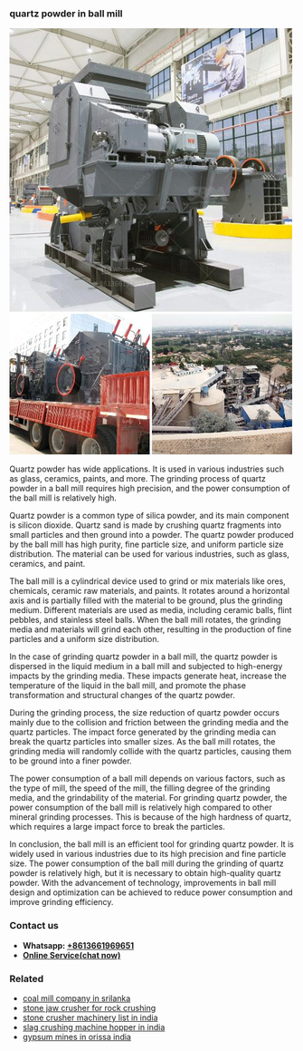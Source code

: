 <h3>quartz powder in ball mill</h3><img src='1708498249.jpg' alt=''><p>Quartz powder has wide applications. It is used in various industries such as glass, ceramics, paints, and more. The grinding process of quartz powder in a ball mill requires high precision, and the power consumption of the ball mill is relatively high.</p><p>Quartz powder is a common type of silica powder, and its main component is silicon dioxide. Quartz sand is made by crushing quartz fragments into small particles and then ground into a powder. The quartz powder produced by the ball mill has high purity, fine particle size, and uniform particle size distribution. The material can be used for various industries, such as glass, ceramics, and paint.</p><p>The ball mill is a cylindrical device used to grind or mix materials like ores, chemicals, ceramic raw materials, and paints. It rotates around a horizontal axis and is partially filled with the material to be ground, plus the grinding medium. Different materials are used as media, including ceramic balls, flint pebbles, and stainless steel balls. When the ball mill rotates, the grinding media and materials will grind each other, resulting in the production of fine particles and a uniform size distribution.</p><p>In the case of grinding quartz powder in a ball mill, the quartz powder is dispersed in the liquid medium in a ball mill and subjected to high-energy impacts by the grinding media. These impacts generate heat, increase the temperature of the liquid in the ball mill, and promote the phase transformation and structural changes of the quartz powder.</p><p>During the grinding process, the size reduction of quartz powder occurs mainly due to the collision and friction between the grinding media and the quartz particles. The impact force generated by the grinding media can break the quartz particles into smaller sizes. As the ball mill rotates, the grinding media will randomly collide with the quartz particles, causing them to be ground into a finer powder.</p><p>The power consumption of a ball mill depends on various factors, such as the type of mill, the speed of the mill, the filling degree of the grinding media, and the grindability of the material. For grinding quartz powder, the power consumption of the ball mill is relatively high compared to other mineral grinding processes. This is because of the high hardness of quartz, which requires a large impact force to break the particles.</p><p>In conclusion, the ball mill is an efficient tool for grinding quartz powder. It is widely used in various industries due to its high precision and fine particle size. The power consumption of the ball mill during the grinding of quartz powder is relatively high, but it is necessary to obtain high-quality quartz powder. With the advancement of technology, improvements in ball mill design and optimization can be achieved to reduce power consumption and improve grinding efficiency.</p><h3>Contact us</h3><ul><li><strong>Whatsapp:&nbsp;<a href="https://wa.me/8613661969651">+8613661969651</a></strong></li><li><a href="https://swt.shibang-china.com/?git&amp;zhl&amp;quartz powder in ball mill"><strong>Online Service(chat now)</strong></a></li></ul><h3>Related</h3><ul><li><a href='coal mill company in srilanka.md'>coal mill company in srilanka</a></li><li><a href='stone jaw crusher for rock crushing.md'>stone jaw crusher for rock crushing</a></li><li><a href='stone crusher machinery list in india.md'>stone crusher machinery list in india</a></li><li><a href='slag crushing machine hopper in india.md'>slag crushing machine hopper in india</a></li><li><a href='gypsum mines in orissa india.md'>gypsum mines in orissa india</a></li></ul>